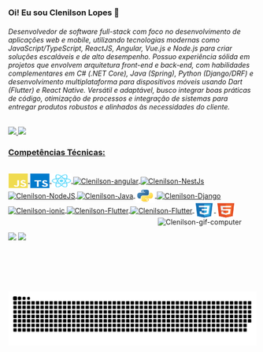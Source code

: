 ### Oi! Eu sou Clenilson Lopes 👋

<h6>Desenvolvedor de software full-stack com foco no desenvolvimento de aplicações web e mobile, utilizando tecnologias modernas como JavaScript/TypeScript, ReactJS, Angular, Vue.js e Node.js para criar soluções escaláveis e de alto desempenho. Possuo experiência sólida em projetos que envolvem arquitetura front-end e back-end, com habilidades complementares em C# (.NET Core), Java (Spring), Python (Django/DRF) e desenvolvimento multiplataforma para dispositivos móveis usando Dart (Flutter) e React Native. Versátil e adaptável, busco integrar boas práticas de código, otimização de processos e integração de sistemas para entregar produtos robustos e alinhados às necessidades do cliente.</h6>

 <div>
  <a href="https://github.com/lorimweb">
  <img height="180em" src="https://github-readme-stats.vercel.app/api?username=lorimweb&show_icons=true&theme=dracula&include_all_commits=true&count_private=true"/>
  <img height="180em" src="https://github-readme-stats.vercel.app/api/top-langs/?username=lorimweb&layout=compact&langs_count=7&theme=dracula"/>
</div>

### Competências Técnicas:
<div style="display: inline_block"><br>
  <img align="center" alt="Clenilson-Js" height="30" width="40" src="https://raw.githubusercontent.com/devicons/devicon/master/icons/javascript/javascript-plain.svg">
  <img align="center" alt="Clenilson-Ts" height="30" width="40" src="https://raw.githubusercontent.com/devicons/devicon/master/icons/typescript/typescript-plain.svg">
  <img align="center" alt="Clenilson-React" height="30" width="40" src="https://raw.githubusercontent.com/devicons/devicon/master/icons/react/react-original.svg">
  <img align="center" alt="Clenilson-angular" height="30" width="40" src="https://cdn.jsdelivr.net/gh/devicons/devicon/icons/angularjs/angularjs-plain.svg">
  <img align="center" alt="Clenilson-NestJs" height="30" width="40" src="https://cdn.jsdelivr.net/gh/devicons/devicon@latest/icons/nestjs/nestjs-original.svg">
  <img align="center" alt="Clenilson-NodeJS" height="30" width="40" src="https://cdn.jsdelivr.net/gh/devicons/devicon/icons/nodejs/nodejs-original.svg">
  <img align="center" alt="Clenilson-Java" height="30" width="40" src="https://cdn.jsdelivr.net/gh/devicons/devicon/icons/java/java-original-wordmark.svg">
  <img align="center" alt="Clenilson-Python" height="30" width="40" src="https://raw.githubusercontent.com/devicons/devicon/master/icons/python/python-original.svg">
  <img align="center" alt="Clenilson-Django" height="30" width="40" src="https://cdn.jsdelivr.net/gh/devicons/devicon@latest/icons/django/django-plain.svg">
  <img align="center" alt="Clenilson-ionic" height="30" width="40" src="https://cdn.jsdelivr.net/gh/devicons/devicon/icons/ionic/ionic-original.svg">
  <img align="center" alt="Clenilson-Flutter" height="30" width="40" src="https://cdn.jsdelivr.net/gh/devicons/devicon@latest/icons/dart/dart-original.svg">
  <img align="center" alt="Clenilson-Flutter" height="30" width="40" src="https://cdn.jsdelivr.net/gh/devicons/devicon/icons/flutter/flutter-original.svg">
  <img align="center" alt="Clenilson-CSS" height="30" width="40" src="https://raw.githubusercontent.com/devicons/devicon/master/icons/css3/css3-original.svg">
  <img align="center" alt="Clenilson-HTML" height="30" width="40" src="https://raw.githubusercontent.com/devicons/devicon/master/icons/html5/html5-original.svg">
  <img align="right" alt="Clenilson-gif-computer" src="https://i.pinimg.com/originals/e4/26/70/e426702edf874b181aced1e2fa5c6cde.gif" height="150" width="200">
 
</div>
  
  ##
 
<div> 
  <a href = "mailto:lorimweb@gmail.com"><img src="https://img.shields.io/badge/-Gmail-%23333?style=for-the-badge&logo=gmail&logoColor=white" target="_blank"></a>
  <a href="https://www.linkedin.com/in/clenilsonlopes" target="_blank"><img src="https://img.shields.io/badge/-LinkedIn-%230077B5?style=for-the-badge&logo=linkedin&logoColor=white" target="_blank"></a> 
 
  ![Snake animation](https://github.com/lorimweb/lorimweb/blob/output/github-contribution-grid-snake.svg)
 
</div>
